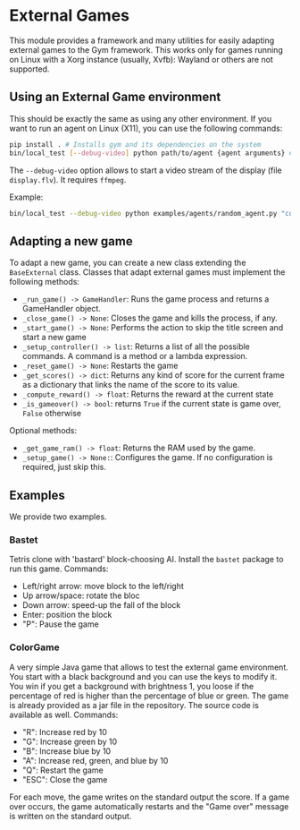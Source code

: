 # External Games

This module provides a framework and many utilities for easily adapting external games to the Gym framework. This works only for games running on Linux with a Xorg instance (usually, Xvfb): Wayland or others are not supported.

## Using an External Game environment
This should be exactly the same as using any other environment. If you want to run an agent on Linux (X11), you can use the following commands:

```bash
pip install . # Installs gym and its dependencies on the system
bin/local_test [--debug-video] python path/to/agent {agent arguments} # Runs a Xvfb instance on display 9
```
The `--debug-video` option allows to start a video stream of the display (file `display.flv`). It requires `ffmpeg`.

Example:

```bash
bin/local_test --debug-video python examples/agents/random_agent.py "colorgame-v0"
```

## Adapting a new game
To adapt a new game, you can create a new class extending the `BaseExternal` class. Classes that adapt external games must implement the following methods:

- `_run_game() -> GameHandler`: Runs the game process and returns a GameHandler object.
- `_close_game() -> None`: Closes the game and kills the process, if any.
- `_start_game() -> None`: Performs the action to skip the title screen and start a new game
- `_setup_controller() -> list`: Returns a list of all the possible commands. A command is a method or a lambda expression.
- `_reset_game() -> None`: Restarts the game
- `_get_scores() -> dict`: Returns any kind of score for the current frame as a dictionary that links the name of the score to its value.
- `_compute_reward() -> float`: Returns the reward at the current state
- `_is_gameover() -> bool`: returns `True` if the current state is game over, `False` otherwise

Optional methods:

- `_get_game_ram() -> float`: Returns the RAM used by the game.
- `_setup_game() -> None:`: Configures the game. If no configuration is required, just skip this.

## Examples
We provide two examples.

### Bastet
Tetris clone with 'bastard' block-choosing AI. Install the `bastet` package to run this game.
Commands:

- Left/right arrow: move block to the left/right
- Up arrow/space: rotate the bloc
- Down arrow: speed-up the fall of the block
- Enter: position the block
- "P": Pause the game

### ColorGame
A very simple Java game that allows to test the external game environment.
You start with a black background and you can use the keys to modify it. You win if you get a background with brightness 1, you loose if the percentage of red is higher than the percentage of blue or green.
The game is already provided as a jar file in the repository. The source code is available as well.
Commands:

- "R": Increase red by 10
- "G": Increase green by 10
- "B": Increase blue by 10
- "A": Increase red, green, and blue by 10
- "Q": Restart the game
- "ESC": Close the game

For each move, the game writes on the standard output the score. If a game over occurs, the game automatically restarts and the "Game over" message is written on the standard output.
